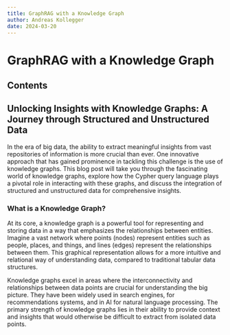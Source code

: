 ```yaml
---
title: GraphRAG with a Knowledge Graph
author: Andreas Kollegger
date: 2024-03-20
---
```


# GraphRAG with a Knowledge Graph

## Contents

## Unlocking Insights with Knowledge Graphs: A Journey through Structured and Unstructured Data

In the era of big data, the ability to extract meaningful insights from vast repositories of information is more crucial than ever. One innovative approach that has gained prominence in tackling this challenge is the use of knowledge graphs. This blog post will take you through the fascinating world of knowledge graphs, explore how the Cypher query language plays a pivotal role in interacting with these graphs, and discuss the integration of structured and unstructured data for comprehensive insights.

### What is a Knowledge Graph?

At its core, a knowledge graph is a powerful tool for representing and storing data in a way that emphasizes the relationships between entities. Imagine a vast network where points (nodes) represent entities such as people, places, and things, and lines (edges) represent the relationships between them. This graphical representation allows for a more intuitive and relational way of understanding data, compared to traditional tabular data structures.

Knowledge graphs excel in areas where the interconnectivity and relationships between data points are crucial for understanding the big picture. They have been widely used in search engines, for recommendations systems, and in AI for natural language processing. The primary strength of knowledge graphs lies in their ability to provide context and insights that would otherwise be difficult to extract from isolated data points.

